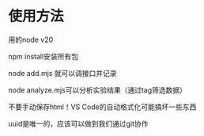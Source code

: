 # 使用方法

用的node v20

npm install安装所有包

node add.mjs 就可以调接口并记录

node analyze.mjs可以分析实验结果（通过tag筛选数据）

不要手动保存html！VS Code的自动格式化可能搞坏一些东西

uuid是唯一的，应该可以做到我们通过git协作

